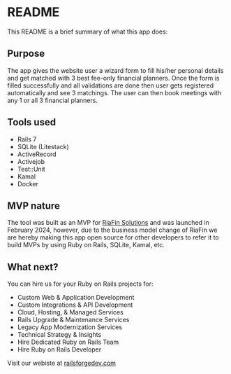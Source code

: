 # README

This README is a brief summary of what this app does:

## Purpose

The app gives the website user a wizard form to fill his/her personal details and get matched with 3 best fee-only financial planners. Once the form is filled successfully and all validations are done then user gets registered automatically and see 3 matchings. The user can then book meetings with any 1 or all 3 financial planners.

## Tools used

- Rails 7
- SQLite (Litestack)
- ActiveRecord
- Activejob
- Test::Unit
- Kamal
- Docker

## MVP nature

The tool was built as an MVP for [RiaFin Solutions](https://riafin.com/) and was launched in February 2024, however, due to the business model change of RiaFin we are hereby making this app open source for other developers to refer it to build MVPs by using Ruby on Rails, SQLite, Kamal, etc.

## What next?

You can hire us for your Ruby on Rails projects for:
- Custom Web & Application Development
- Custom Integrations & API Development
- Cloud, Hosting, & Managed Services
- Rails Upgrade & Maintenance Services
- Legacy App Modernization Services
- Technical Strategy & Insights
- Hire Dedicated Ruby on Rails Team
- Hire Ruby on Rails Developer

Visit our webiste at [railsforgedev.com](https://railsforgedev.com/)
